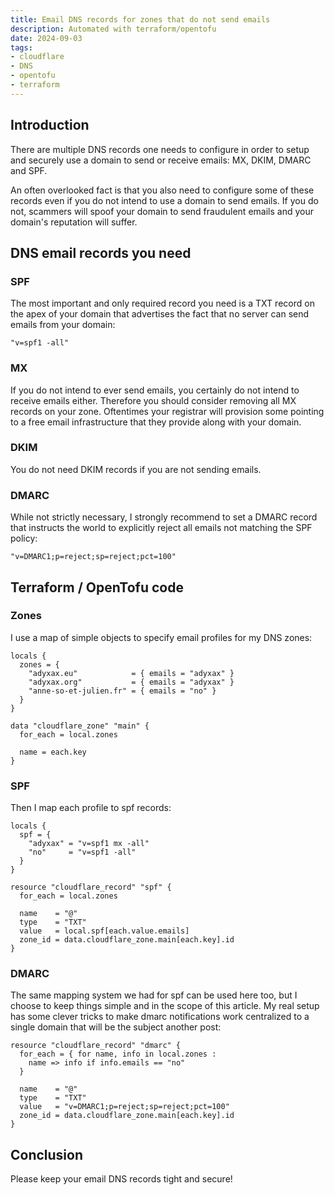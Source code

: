 ```yaml
---
title: Email DNS records for zones that do not send emails
description: Automated with terraform/opentofu
date: 2024-09-03
tags:
- cloudflare
- DNS
- opentofu
- terraform
---
```


## Introduction

There are multiple DNS records one needs to configure in order to setup and securely use a domain to send or receive emails: MX, DKIM, DMARC and SPF.

An often overlooked fact is that you also need to configure some of these records even if you do not intend to use a domain to send emails. If you do not, scammers will spoof your domain to send fraudulent emails and your domain's reputation will suffer.

## DNS email records you need

### SPF

The most important and only required record you need is a TXT record on the apex of your domain that advertises the fact that no server can send emails from your domain:
```
"v=spf1 -all"
```

### MX

If you do not intend to ever send emails, you certainly do not intend to receive emails either. Therefore you should consider removing all MX records on your zone. Oftentimes your registrar will provision some pointing to a free email infrastructure that they provide along with your domain.

### DKIM

You do not need DKIM records if you are not sending emails.

### DMARC

While not strictly necessary, I strongly recommend to set a DMARC record that instructs the world to explicitly reject all emails not matching the SPF policy:

```
"v=DMARC1;p=reject;sp=reject;pct=100"
```

## Terraform / OpenTofu code

### Zones

I use a map of simple objects to specify email profiles for my DNS zones:
``` hcl
locals {
  zones = {
    "adyxax.eu"            = { emails = "adyxax" }
    "adyxax.org"           = { emails = "adyxax" }
    "anne-so-et-julien.fr" = { emails = "no" }
  }
}

data "cloudflare_zone" "main" {
  for_each = local.zones

  name = each.key
}
```

### SPF

Then I map each profile to spf records:
``` hcl
locals {
  spf = {
    "adyxax" = "v=spf1 mx -all"
    "no"     = "v=spf1 -all"
  }
}

resource "cloudflare_record" "spf" {
  for_each = local.zones

  name    = "@"
  type    = "TXT"
  value   = local.spf[each.value.emails]
  zone_id = data.cloudflare_zone.main[each.key].id
}
```

### DMARC

The same mapping system we had for spf can be used here too, but I choose to keep things simple and in the scope of this article. My real setup has some clever tricks to make dmarc notifications work centralized to a single domain that will be the subject another post:

``` hcl
resource "cloudflare_record" "dmarc" {
  for_each = { for name, info in local.zones :
    name => info if info.emails == "no"
  }

  name    = "@"
  type    = "TXT"
  value   = "v=DMARC1;p=reject;sp=reject;pct=100"
  zone_id = data.cloudflare_zone.main[each.key].id
}
```

## Conclusion

Please keep your email DNS records tight and secure!
